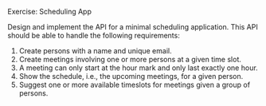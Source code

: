 Exercise: Scheduling App

Design and implement the API for a minimal scheduling application. This
API should be able to handle the following requirements:

1. Create persons with a name and unique email.
2. Create meetings involving one or more persons at a given time slot.
3. A meeting can only start at the hour mark and only last exactly one hour.
4. Show the schedule, i.e., the upcoming meetings, for a given person.
5. Suggest one or more available timeslots for meetings given a group of persons.
